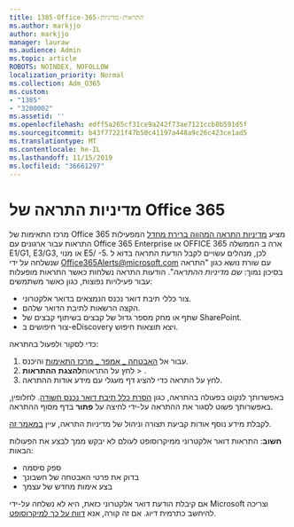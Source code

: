 ```yaml
---
title: 1385-Office-365-התראות-מדיניות
ms.author: markjjo
author: markjjo
manager: lauraw
ms.audience: Admin
ms.topic: article
ROBOTS: NOINDEX, NOFOLLOW
localization_priority: Normal
ms.collection: Adm_O365
ms.custom:
- "1385"
- "3200002"
ms.assetid: ''
ms.openlocfilehash: edff5a265cf31ce9a242f73ae7121ccb8b591d5f
ms.sourcegitcommit: b43f77221f47b50c41197a448a9c26c423ce1ad5
ms.translationtype: MT
ms.contentlocale: he-IL
ms.lasthandoff: 11/15/2019
ms.locfileid: "36661297"
---
```

# <a name="office-365-alert-policies"></a>מדיניות התראה של Office 365

מרכז התאימות של Office 365 מציע [מדיניות התראה המהווה ברירת מחדל](https://docs.microsoft.com/office365/securitycompliance/alert-policies#default-alert-policies) המפעילות התראות עבור ארגונים עם Office 365 Enterprise או OFFICE 365 ארה ב הממשלה E1/G1, E3/G3, או מנוי E5/ -5. לכן, מנהלים עשויים לקבל הודעת התראה בדוא ל שנשלחה על ידי Office365Alerts@microsoft.com עם שורת נושא כגון "התראה בסיכון נמוך: *שם מדיניות ההתראה*". הודעות התראה נשלחות כאשר התראות מופעלות עבור פעילויות נפוצות, כגון כאשר משתמשים:

- צור כללי תיבת דואר נכנס הנמצאים בדואר אלקטרוני.
- הקצה הרשאות לתיבת הדואר שלהם.
- שתף או מחק מספר גדול של קבצים בשיתוף קבצים של SharePoint.
- צור חיפושים ב-eDiscovery ויצא תוצאות חיפוש.

כדי לסקור ולפעול בהתראה:

1. עבור אל [האבטחה _ אמפר _ מרכז התאימות](https://protection.office.com) והיכנס.
2. לחץ על התראות**להצגת** **ההתראות** > .
3. לחץ על התראה כדי להציג דף מעגלי עם מידע אודות ההתראה.

באפשרותך לנקוט בפעולה בהתראה, כגון [הסרת כלל תיבת דואר נכנס חשודה](https://docs.microsoft.com/office365/securitycompliance/responding-to-a-compromised-email-account). לחלופין, באפשרותך פשוט לסגור את ההתראה על-ידי לחיצה על **פתור** בדף מסוף ההתראה.

לקבלת מידע נוסף אודות קביעת תצורה וניהול של מדיניות התראה, עיין [במאמר זה](https://docs.microsoft.com/office365/securitycompliance/alert-policies).

**חשוב**: התראות דואר אלקטרוני ממיקרוסופט לעולם לא יבקש ממך לבצע את הפעולות הבאות:

- ספק סיסמה
- בדוק את פרטי האבטחה של חשבונך
- בצע אימות מחדש של עצמך

אם קיבלת הודעת דואר אלקטרוני כזאת, היא לא נשלחה על-ידי Microsoft וצריכה להיחשב כתרמית דיוג. אם זה קורה, אנא [דווח על כך למיקרוסופט](https://docs.microsoft.com/office365/SecurityCompliance/report-junk-email-and-phishing-scams-in-outlook-on-the-web-eop).